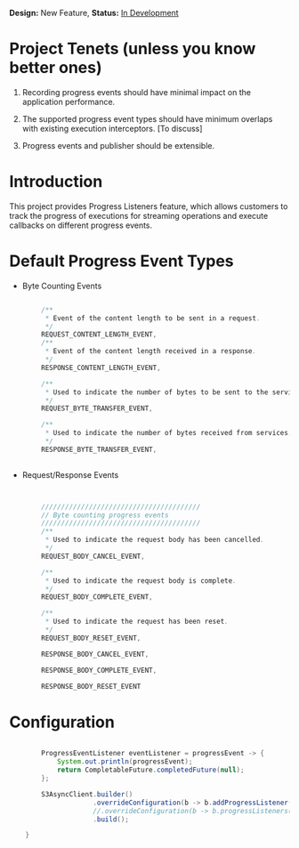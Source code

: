 **Design:** New Feature, **Status:** [In Development](../../../README.md)

# Project Tenets (unless you know better ones)

1. Recording progress events should have minimal impact on the application performance.

2. The supported progress event types should have minimum overlaps with existing execution interceptors. [To discuss]

3. Progress events and publisher should be extensible.

# Introduction

This project provides Progress Listeners feature, which allows customers to track the progress of executions for streaming operations and execute callbacks
on different progress events. 

# Default Progress Event Types

- Byte Counting Events

```java

        /**
         * Event of the content length to be sent in a request.
         */
        REQUEST_CONTENT_LENGTH_EVENT,
        /**
         * Event of the content length received in a response.
         */
        RESPONSE_CONTENT_LENGTH_EVENT,

        /**
         * Used to indicate the number of bytes to be sent to the services.
         */
        REQUEST_BYTE_TRANSFER_EVENT,

        /**
         * Used to indicate the number of bytes received from services.
         */
        RESPONSE_BYTE_TRANSFER_EVENT,
    
 ```   

- Request/Response Events

```java 


        ////////////////////////////////////////
        // Byte counting progress events
        ////////////////////////////////////////
        /**
         * Used to indicate the request body has been cancelled.
         */
        REQUEST_BODY_CANCEL_EVENT,

        /**
         * Used to indicate the request body is complete.
         */
        REQUEST_BODY_COMPLETE_EVENT,

        /**
         * Used to indicate the request has been reset.
         */
        REQUEST_BODY_RESET_EVENT,

        RESPONSE_BODY_CANCEL_EVENT,

        RESPONSE_BODY_COMPLETE_EVENT,

        RESPONSE_BODY_RESET_EVENT

```

# Configuration
```java

        ProgressEventListener eventListener = progressEvent -> {
            System.out.println(progressEvent);
            return CompletableFuture.completedFuture(null);
        };

        S3AsyncClient.builder()
                     .overrideConfiguration(b -> b.addProgressListener(eventListener))
                     //.overrideConfiguration(b -> b.progressListeners(Collections.singletonList(eventListener)))
                     .build();

    }
```